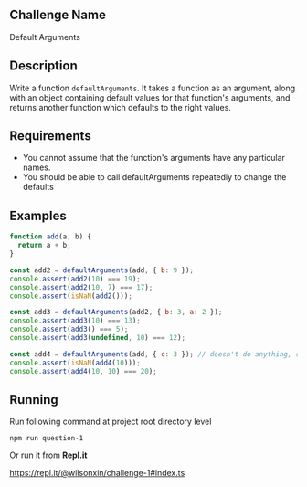 ## Challenge Name

Default Arguments

## Description

Write a function `defaultArguments`. It takes a function as an argument, along with an object containing default values for that function's arguments, and returns another function which defaults to the right values.

## Requirements

- You cannot assume that the function's arguments have any particular names.
- You should be able to call defaultArguments repeatedly to change the defaults

## Examples

```javascript
function add(a, b) {
  return a + b;
}

const add2 = defaultArguments(add, { b: 9 });
console.assert(add2(10) === 19);
console.assert(add2(10, 7) === 17);
console.assert(isNaN(add2()));

const add3 = defaultArguments(add2, { b: 3, a: 2 });
console.assert(add3(10) === 13);
console.assert(add3() === 5);
console.assert(add3(undefined, 10) === 12);

const add4 = defaultArguments(add, { c: 3 }); // doesn't do anything, since c isn't an argument
console.assert(isNaN(add4(10)));
console.assert(add4(10, 10) === 20);
```

## Running

Run following command at project root directory level

    npm run question-1

Or run it from **Repl.it**

https://repl.it/@wilsonxin/challenge-1#index.ts
